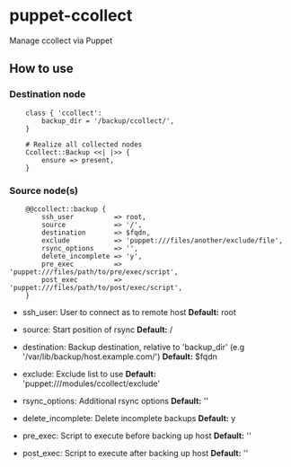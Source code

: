 # puppet-ccollect

Manage ccollect via Puppet

## How to use

### Destination node
```
    class { 'ccollect':
        backup_dir = '/backup/ccollect/',
    }

    # Realize all collected nodes
    Ccollect::Backup <<| |>> {
        ensure => present,
    }
```

### Source node(s)
```
    @@ccollect::backup {
        ssh_user          => root,
        source            => '/',
        destination       => $fqdn,
        exclude           => 'puppet:///files/another/exclude/file',
        rsync_options     => '',
        delete_incomplete => 'y',
        pre_exec          => 'puppet:///files/path/to/pre/exec/script',
        post_exec         => 'puppet:///files/path/to/post/exec/script',
    }
```

* ssh_user:
    User to connect as to remote host
    **Default:** root

* source:
    Start position of rsync
    **Default:** /

* destination:
    Backup destination, relative to 'backup_dir' (e.g '/var/lib/backup/host.example.com/')
    **Default:** $fqdn

* exclude:
    Exclude list to use
    **Default:** 'puppet:///modules/ccollect/exclude'

* rsync_options:
    Additional rsync options
    **Default:** ''

* delete_incomplete:
    Delete incomplete backups
    **Default:** y

* pre_exec:
    Script to execute before backing up host
    **Default:** ''

* post_exec:
    Script to execute after backing up host
    **Default:** ''
    

